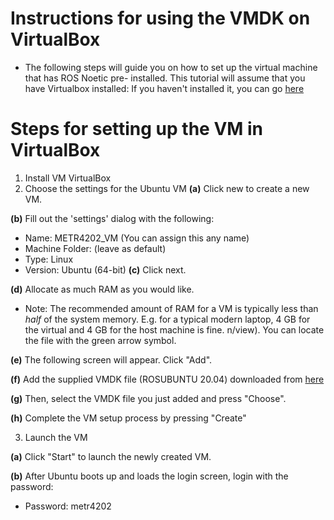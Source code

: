 # Instructions for using the VMDK on VirtualBox
- The following steps will guide you on how to set up the virtual machine that has ROS Noetic pre-
installed. This tutorial will assume that you have Virtualbox installed:
If you haven't installed it, you can go [here](https://www.virtualbox.org/wiki/Downloads)

# Steps for setting up the VM in VirtualBox
1. Install VM VirtualBox
2. Choose the settings for the Ubuntu VM
**(a)**
Click new to create a new VM.

**(b)**
Fill out the 'settings' dialog with the following:
  - Name: METR4202_VM (You can assign this any name) 
  - Machine Folder: (leave as default)
  - Type: Linux
  - Version: Ubuntu (64-bit)
**(c)**
Click next.

**(d)**
Allocate as much RAM as you would like.
  - Note: The recommended amount of RAM for a VM is typically less than *half* of the system memory.
E.g. for a typical modern laptop, 4 GB for the virtual and 4 GB for the host machine is fine.
n/view). You can locate the file with the green arrow symbol.

**(e)**
The following screen will appear.
Click "Add".

**(f)**
Add the supplied VMDK file (ROSUBUNTU 20.04) downloaded from [here](https://drive.google.com/file/d/1e6I4A24Sasa3JptdhnwxKrrS-176HNa)

**(g)**
Then, select the VMDK file you just added and press "Choose".

**(h)**
Complete the VM setup process by pressing "Create"

3. Launch the VM

**(a)**
Click "Start" to launch the newly created VM.

**(b)**
After Ubuntu boots up and loads the login screen, login with the password:
- Password: metr4202
